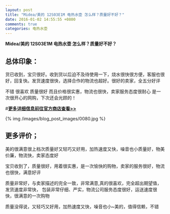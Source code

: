 ```yaml
---
layout: post
title: "Midea/美的 12S03E1M 电热水壶 怎么样？质量好不好？"
date: 2016-01-02 14:55:55 +0800
comments: true
categories: 电热水壶
---
```


**Midea/美的 12S03E1M 电热水壶 怎么样？质量好不好？**

## 总体印象：

货已收到，宝贝很好。收到货以后迫不及待使用一下，烧水很快很方便，客服也很好，回复快。发货速度很快，选择合作的物流也超好。很好的卖家，全五分好评

不错 很喜欢 质量很好 而且价格很实惠，物流也很快，卖家服务态度很耐心 是一次很开心的网购，下次还会光顾的！

#[**更多详细信息前往官方商店查看>>**](http://redirect.simba.taobao.com/rd?w=unionnojs&f=http%3A%2F%2Fai.taobao.com%2Fauction%2Fedetail.htm%3Fe%3DKik3WarmJEXuDAZjWhpTWM%252FwvhsVKJyzhDYKA3mAjKtBWJVBnwmj7tnO073KpEUuesayvrQ7hvkEwiwEAUVRm%252BkhmNFX%252F3dHWvA9v2QHrugIdF8vpPzQmyxkRCTGouB6EXX6xukalL7FkdSqvEfSsw%253D%253D%26ptype%3D100010%26from%3Dbasic&k=5ccfdb950740ca16&c=un&b=alimm_0&p=mm_109581374_12296429_46532450)

<!--More-->

{% img /images/blog_post_images/0080.jpg %}

## 更多评价；

美的很满意很上档次质量好又轻巧又好用，加热速度又快，噪音也小质量好，物美价廉，物流快，卖家态度好

宝贝收到了，质量很好，用着很实惠，是一次愉快的购物，卖家的服务很好，物流也很快，满意好评

质量非常好，与卖家描述的完全一致，非常满意,真的很喜欢，完全超出期望值，发货速度非常快，
包装非常仔细、严实，物流公司服务态度很好，运送速度很快，很满意的一次购物

质量没得说，又轻巧又好用，加热速度又快，噪音也小~美的，值得信赖，不错